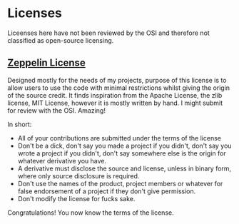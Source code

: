 # Licenses
Liceenses here have not been reviewed by the OSI and therefore not classified as open-source licensing.

## [Zeppelin License](https://github.com/src-ry/legendary-octo-succotash/blob/main/licenses/Zeppelin%20License%20Draft)
Designed mostly for the needs of my projects, purpose of this license is to allow users to use the code with minimal restrictions whilst giving the origin of the source credit. It finds inspiration from the Apache License, the zlib license, MIT License, however it is mostly written by hand. I might submit for review with the OSI. Amazing! 

In short:
* All of your contributions are submitted under the terms of the license
* Don't be a dick, don't say you made a project if you didn't, don't say you wrote a project if you didn't, don't say somewhere else is the origin for whatever derivative you have.
* A derivative must disclose the source and license, unless in binary form, where only source disclosure is required.
* Don't use the names of the product, project members or whatever for false endorsement of a project if they don't give permission.
* Don't modify the license for fucks sake.

Congratulations! You now know the terms of the license.
